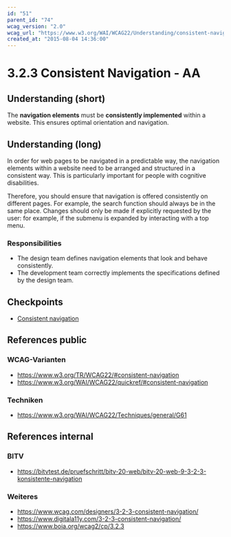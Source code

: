 ```yaml
---
id: "51"
parent_id: "74"
wcag_version: "2.0"
wcag_url: "https://www.w3.org/WAI/WCAG22/Understanding/consistent-navigation.html"
created_at: "2015-08-04 14:36:00"
---
```


# 3.2.3 Consistent Navigation - AA

## Understanding (short)

The **navigation elements** must be **consistently implemented** within a website. This ensures optimal orientation and navigation.

## Understanding (long)

In order for web pages to be navigated in a predictable way, the navigation elements within a website need to be arranged and structured in a consistent way. This is particularly important for people with cognitive disabilities.

Therefore, you should ensure that navigation is offered consistently on different pages. For example, the search function should always be in the same place. Changes should only be made if explicitly requested by the user: for example, if the submenu is expanded by interacting with a top menu.

### Responsibilities

- The design team defines navigation elements that look and behave consistently.
- The development team correctly implements the specifications defined by the design team.

## Checkpoints

- [Consistent navigation](consistent-navigation)

## References public

### WCAG-Varianten
- <https://www.w3.org/TR/WCAG22/#consistent-navigation>
- <https://www.w3.org/WAI/WCAG22/quickref/#consistent-navigation>

### Techniken
- <https://www.w3.org/WAI/WCAG22/Techniques/general/G61>

## References internal

### BITV
- <https://bitvtest.de/pruefschritt/bitv-20-web/bitv-20-web-9-3-2-3-konsistente-navigation>

### Weiteres
- <https://www.wcag.com/designers/3-2-3-consistent-navigation/>
- <https://www.digitala11y.com/3-2-3-consistent-navigation/>
- <https://www.boia.org/wcag2/cp/3.2.3>